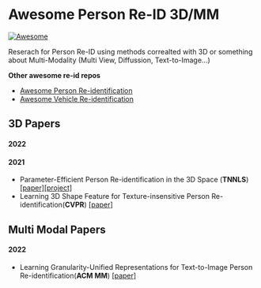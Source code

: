 # Awesome Person Re-ID 3D/MM
[![Awesome](https://cdn.rawgit.com/sindresorhus/awesome/d7305f38d29fed78fa85652e3a63e154dd8e8829/media/badge.svg)](https://github.com/sindresorhus/awesome)

Reserach for Person Re-ID using methods correalted with 3D or something about Multi-Modality (Multi View, Diffussion, Text-to-Image...)

**Other awesome re-id repos**

- [Awesome Person Re-identification](https://github.com/bismex/Awesome-person-re-identification)
- [Awesome Vehicle Re-identification](https://github.com/bismex/Awesome-vehicle-re-identification)

## 3D Papers

#### 2022

#### 2021

- Parameter-Efficient Person Re-identification in the 3D Space (**TNNLS**) [[paper]](https://arxiv.org/abs/2006.04569)[[project]](https://github.com/layumi/person-reid-3d)
- Learning 3D Shape Feature for Texture-insensitive Person Re-identification(**CVPR**) [[paper]](https://openaccess.thecvf.com/content/CVPR2021/papers/Chen_Learning_3D_Shape_Feature_for_Texture-Insensitive_Person_Re-Identification_CVPR_2021_paper.pdf)



## Multi Modal Papers

#### 2022

- Learning Granularity-Unified Representations for Text-to-Image Person Re-identification(**ACM MM**) [[paper]](https://arxiv.org/abs/2207.07802)

